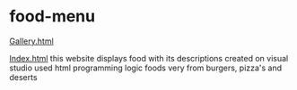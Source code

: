 # food-menu
[Gallery.html](https://github.com/user-attachments/files/21780483/Gallery.html)

[Index.html](https://github.com/user-attachments/files/21780489/Index.html)
this website displays food with its descriptions
created on visual studio
used html programming logic
foods very from burgers, pizza's and deserts

